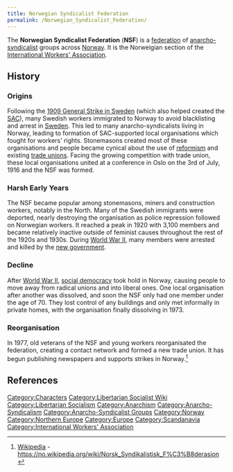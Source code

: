 ```yaml
---
title: Norwegian Syndicalist Federation
permalink: /Norwegian_Syndicalist_Federation/
---
```


The **Norwegian Syndicalist Federation** (**NSF**) is a
[federation](Confederation.md "wikilink") of
[anarcho-syndicalist](Anarcho-Syndicalism.md "wikilink") groups across
[Norway](Norway.md "wikilink"). It is the Norweigian section of the
[International Workers'
Association](International_Workers'_Association.md "wikilink").

## History

### Origins

Following the [1909 General Strike in
Sweden](Swedish_General_Strike_(1909).md "wikilink") (which also helped
created the
[SAC](Central_Organisation_of_the_Workers_of_Sweden.md "wikilink")), many
Swedish workers immigrated to Norway to avoid blacklisting and arrest in
[Sweden](Sweden.md "wikilink"). This led to many anarcho-syndicalists
living in Norway, leading to formation of SAC-supported local
organisations which fought for workers' rights. Stonemasons created most
of these organisations and people became cynical about the use of
[reformism](reformism.md "wikilink") and existing [trade
unions](Trade_Union.md "wikilink"). Facing the growing competition with
trade union, these local organisations united at a conference in Oslo on
the 3rd of July, 1916 and the NSF was formed.

### Harsh Early Years

The NSF became popular among stonemasons, miners and construction
workers, notably in the North. Many of the Swedish immigrants were
deported, nearly destroying the organisation as police repression
followed on Norwegian workers. It reached a peak in 1920 with 3,100
members and became relatively inactive outside of feminist causes
throughout the rest of the 1920s and 1930s. During [World War
II](World_War_II.md "wikilink"), many members were arrested and killed by
the [new government](Nazi_Germany.md "wikilink").

### Decline

After [World War II](World_War_II.md "wikilink"), [social
democracy](Social_Democracy.md "wikilink") took hold in Norway, causing
people to move away from radical unions and into liberal ones. One local
organisation after another was dissolved, and soon the NSF only had one
member under the age of 70. They lost control of any buildings and only
met informally in private homes, with the organisation finally
dissolving in 1973.

### Reorganisation

In 1977, old veterans of the NSF and young workers reorganisated the
federation, creating a contact network and formed a new trade union. It
has begun publishing newspapers and supports strikes in Norway.[^1]

## References

<references />

[Category:Characters](Category:Characters.md "wikilink")
[Category:Libertarian Socialist
Wiki](Category:Libertarian_Socialist_Wiki.md "wikilink")
[Category:Libertarian
Socialism](Category:Libertarian_Socialism.md "wikilink")
[Category:Anarchism](Category:Anarchism.md "wikilink")
[Category:Anarcho-Syndicalism](Category:Anarcho-Syndicalism.md "wikilink")
[Category:Anarcho-Syndicalist
Groups](Category:Anarcho-Syndicalist_Groups.md "wikilink")
[Category:Norway](Category:Norway.md "wikilink") [Category:Northern
Europe](Category:Northern_Europe.md "wikilink")
[Category:Europe](Category:Europe.md "wikilink")
[Category:Scandanavia](Category:Scandanavia.md "wikilink")
[Category:International Workers'
Association](Category:International_Workers'_Association.md "wikilink")

[^1]: [Wikipedia](Wikipedia.md "wikilink") -
    <https://no.wikipedia.org/wiki/Norsk_Syndikalistisk_F%C3%B8derasjon>